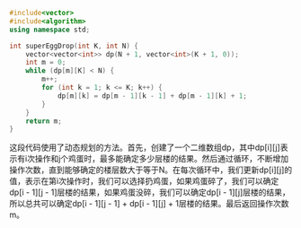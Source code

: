 ``` cpp
#include<vector>
#include<algorithm>
using namespace std;

int superEggDrop(int K, int N) {
    vector<vector<int>> dp(N + 1, vector<int>(K + 1, 0));
    int m = 0;
    while (dp[m][K] < N) {
        m++;
        for (int k = 1; k <= K; k++) {
            dp[m][k] = dp[m - 1][k - 1] + dp[m - 1][k] + 1;
        }
    }
    return m;
}

```
这段代码使用了动态规划的方法。首先，创建了一个二维数组dp，其中dp[i][j]表示有i次操作和j个鸡蛋时，最多能确定多少层楼的结果。然后通过循环，不断增加操作次数，直到能够确定的楼层数大于等于N。在每次循环中，我们更新dp[i][j]的值，表示在第i次操作时，我们可以选择扔鸡蛋，如果鸡蛋碎了，我们可以确定dp[i - 1][j - 1]层楼的结果，如果鸡蛋没碎，我们可以确定dp[i - 1][j]层楼的结果，所以总共可以确定dp[i - 1][j - 1] + dp[i - 1][j] + 1层楼的结果。最后返回操作次数m。
